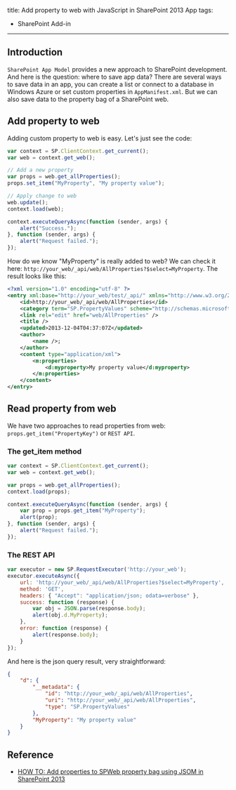 title: Add property to web with JavaScript in SharePoint 2013 App
tags:
- SharePoint Add-in
---

## Introduction

`SharePoint App Model` provides a new approach to SharePoint development. And here is the question: where to save app data? There are several ways to save data in an app, you can create a list or connect to a database in Windows Azure or set custom properties in `AppManifest.xml`. But we can also save data to the property bag of a SharePoint web.

## Add property to web

Adding custom property to web is easy. Let's just see the code:

```js
var context = SP.ClientContext.get_current();
var web = context.get_web();

// Add a new property
var props = web.get_allProperties();
props.set_item("MyProperty", "My property value");

// Apply change to web
web.update();
context.load(web);

context.executeQueryAsync(function (sender, args) {
    alert("Success.");
}, function (sender, args) {
    alert("Request failed.");
});
```

How do we know "MyProperty" is really added to web? We can check it here: `http://your_web/_api/web/AllProperties?$select=MyProperty`. The result looks like this:

```xml
<?xml version="1.0" encoding="utf-8" ?>
<entry xml:base="http://your_web/test/_api/" xmlns="http://www.w3.org/2005/Atom" xmlns:d="http://schemas.microsoft.com/ado/2007/08/dataservices" xmlns:m="http://schemas.microsoft.com/ado/2007/08/dataservices/metadata" xmlns:georss="http://www.georss.org/georss" xmlns:gml="http://www.opengis.net/gml">
    <id>http://your_web/_api/web/AllProperties</id>
    <category term="SP.PropertyValues" scheme="http://schemas.microsoft.com/ado/2007/08/dataservices/scheme" />
    <link rel="edit" href="web/AllProperties" />
    <title />
    <updated>2013-12-04T04:37:07Z</updated>
    <author>
        <name />;
    </author>
    <content type="application/xml">
        <m:properties>
            <d:myproperty>My property value</d:myproperty>
        </m:properties>
    </content>
</entry>
```

## Read property from web

We have two approaches to read properties from web: `props.get_item("PropertyKey")` or `REST API`.

### The get_item method

```js
var context = SP.ClientContext.get_current();
var web = context.get_web();

var props = web.get_allProperties();
context.load(props);

context.executeQueryAsync(function (sender, args) {
    var prop = props.get_item("MyProperty");
    alert(prop);
}, function (sender, args) {
    alert("Request failed.");
});
```

### The REST API

```js
var executor = new SP.RequestExecutor('http://your_web');
executor.executeAsync({
    url: 'http://your_web/_api/web/AllProperties?$select=MyProperty',
    method: 'GET',
    headers: { "Accept": "application/json; odata=verbose" },
    success: function (response) {
        var obj = JSON.parse(response.body);
        alert(obj.d.MyProperty);
    },
    error: function (response) {
        alert(response.body);
    }
});
```

And here is the json query result, very straightforward:

```json
{
    "d": {
        "__metadata": {
            "id": "http://your_web/_api/web/AllProperties",
            "uri": "http://your_web/_api/web/AllProperties",
            "type": "SP.PropertyValues"
        },
        "MyProperty": "My property value"
    }
}
```

## Reference

- [HOW TO: Add properties to SPWeb property bag using JSOM in SharePoint 2013](http://blogs.technet.com/b/sharepointdevelopersupport/archive/2013/05/06/how-to-add-properties-to-spweb-property-bag-using-jsom-in-sharepoint-2013.aspx)
